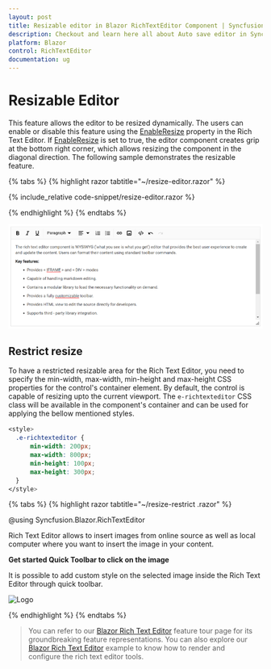 ```yaml
---
layout: post
title: Resizable editor in Blazor RichTextEditor Component | Syncfusion
description: Checkout and learn here all about Auto save editor in Syncfusion Blazor RichTextEditor component and much more.
platform: Blazor
control: RichTextEditor
documentation: ug
---
```

 # Resizable Editor 

 This feature allows the editor to be resized dynamically. The users can enable or disable this feature using the [EnableResize](https://help.syncfusion.com/cr/blazor/Syncfusion.Blazor.RichTextEditor.SfRichTextEditor.html#Syncfusion_Blazor_RichTextEditor_SfRichTextEditor_EnableResize) property in the Rich Text Editor. If [EnableResize](https://help.syncfusion.com/cr/blazor/Syncfusion.Blazor.RichTextEditor.SfRichTextEditor.html#Syncfusion_Blazor_RichTextEditor_SfRichTextEditor_EnableResize) is set to true, the editor component creates grip at the bottom right corner, which allows resizing the component in the diagonal direction. The following sample demonstrates the resizable feature.

{% tabs %}
{% highlight razor tabtitle="~/resize-editor.razor" %}

{% include_relative code-snippet/resize-editor.razor %}

{% endhighlight %}
{% endtabs %}

![Resizing in Blazor RichTextEditor](./images/blazor-richtexteditor-resizing.png)

## Restrict resize

To have a restricted resizable area for the Rich Text Editor, you need to specify the min-width, max-width, min-height and max-height CSS properties for the control's container element. By default, the control is capable of resizing upto the current viewport. The `e-richtexteditor` CSS class will be available in the component's container and can be used for applying the bellow mentioned styles.

```css
<style>
  .e-richtexteditor {
      min-width: 200px;
      max-width: 800px;
      min-height: 100px;
      max-height: 300px;
  }
</style>

```

{% tabs %}
{% highlight razor tabtitle="~/resize-restrict .razor" %}

@using Syncfusion.Blazor.RichTextEditor

<SfRichTextEditor EnableResize="true" CssClass='.e-richtexteditor'>
    <p>Rich Text Editor allows to insert images from online source as well as local computer where you want to insert the image in your content.</p><p><b>Get started Quick Toolbar to click on the image</b></p><p>It is possible to add custom style on the selected image inside the Rich Text Editor through quick toolbar.</p><img alt='Logo' style='width: 300px; height: 300px; transform: rotate(0deg);' src='images/RichTextEditor/RTEImage-Feather.png' />
</SfRichTextEditor>
<style>
    .e-richtexteditor {
        min-width: 200px;
        max-width: 800px;
        min-height: 100px;
        max-height: 300px;
    }
</style>

{% endhighlight %}
{% endtabs %}

> You can refer to our [Blazor Rich Text Editor](https://www.syncfusion.com/blazor-components/blazor-wysiwyg-rich-text-editor) feature tour page for its groundbreaking feature representations. You can also explore our [Blazor Rich Text Editor](https://blazor.syncfusion.com/demos/rich-text-editor/overview?theme=bootstrap4) example to know how to render and configure the rich text editor tools.
